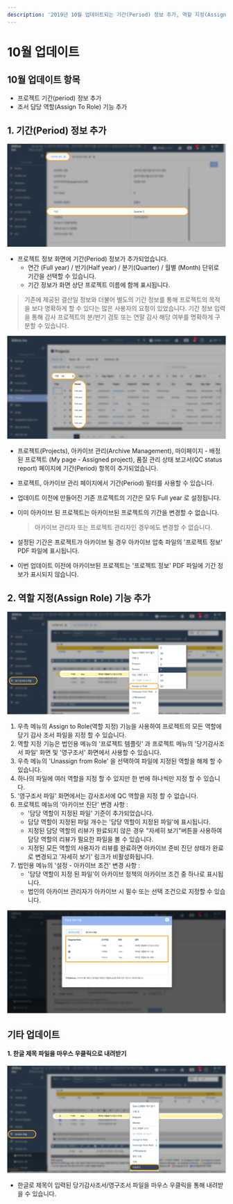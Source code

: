 ```yaml
---
description: '2019년 10월 업데이트되는 기간(Period) 정보 추가, 역할 지정(Assign Roles) 기능 등에 대해 안내드립니다.'
---
```


# 10월 업데이트

## 10월 업데이트 항목 

* 프로젝트 기간\(period\) 정보 추가 
* 조서 담당 역할\(Assign To Role\) 기능 추가 

## **1. 기간\(Period\) 정보 추가**

![&#xD504;&#xB85C;&#xC81D;&#xD2B8; &#xC815;&#xBCF4; -&amp;gt; &#xAE30;&#xAC04;](../.gitbook/assets/image%20%2855%29.png)

* 프로젝트 정보 화면에 기간\(Period\) 정보가 추가되었습니다.
  * 연간 \(Full year\) / 반기\(Half year\) / 분기\(Quarter\) / 월별 \(Month\) 단위로 기간을 선택할 수 있습니다.
  * 기간 정보가 화면 상단 프로젝트 이름에 함께 표시됩니다.  

> 기존에 제공된 결산일 정보와 더불어 별도의 기간 정보를 통해 프로젝트의 목적을 보다 명확하게 할 수 있다는 많은 사용자의 요청이 있었습니다. 기간 정보 입력을 통해 감사 프로젝트의 분/반기 검토 또는 연말 감사 해당 여부를 명확하게 구분할 수 있습니다.

![&#xD504;&#xB85C;&#xC81D;&#xD2B8; &#xAE30;&#xAC04; &#xC5F4; / &#xD544;&#xD130;](../.gitbook/assets/image%20%2824%29.png)

* 프로젝트\(Projects\), 아카이브 관리\(Archive Management\), 마이페이지 - 배정된 프로젝트 \(My page - Assigned project\), 품질 관리 상태 보고서\(QC status report\) 페이지에 기간\(Period\) 항목이 추가되었습니다.
* 프로젝트, 아카이브 관리 페이지에서 기간\(Period\) 필터를 사용할 수 있습니다. 
* 업데이트 이전에 만들어진 기존 프로젝트의 기간은 모두 Full year 로 설정됩니다.
* 이미 아카이브 된 프로젝트는 아카이브된 프로젝트의 기간을 변경할 수 없습니다. 

  > 아카이브 관리자 또는 프로젝트 관리자인 경우에도 변경할 수 없습니다.

* 설정된 기간은 프로젝트가 아카이브 될 경우 아카이브 압축 파일의 '프로젝트 정보' PDF 파일에 표시됩니다.
* 이번 업데이트 이전에 아카이브된 프로젝트는 '프로젝트 정보' PDF 파일에 기간 정보가 표시되지 않습니다.

## **2. 역할 지정\(Assign Role\) 기능 추가**

![&#xD504;&#xB85C;&#xC81D;&#xD2B8; &amp;gt; &#xB2F9;&#xAE30;&#xAC10;&#xC0AC;&#xC870;&#xC11C;&#xD30C;&#xC77C; &amp;gt; &#xC6B0;&#xCE21; &#xD074;&#xB9AD; &amp;gt; Assign to Role](../.gitbook/assets/image%20%2894%29.png)

1. 우측 메뉴의 Assign to Role\(역할 지정\) 기능을 사용하여 프로젝트의 모든 역할에 당기 감사 조서 파일을 지정 할 수 있습니다.
2. 역할 지정 기능은 법인용 메뉴의 '프로젝트 템플릿' 과 프로젝트 메뉴의 '당기감사조서 파일' 화면 및 '영구조서' 화면에서 사용할 수 있습니다.
3. 우측 메뉴의 'Unassign from Role' 을 선택하여 파일에 지정된 역할을 해제 할 수 있습니다.
4. 하나의 파일에 여러 역할을 지정 할 수 있지만 한 번에 하나씩만 지정 할 수 있습니다. 
5. '영구조서 파일' 화면에서는 감사조서에 QC 역할을 지정 할 수 없습니다.
6. 프로젝트 메뉴의 '아카이브 진단' 변경 사항 :
   * '담당 역할이 지정된 파일' 기준이 추가되었습니다.
   * 담당 역할이 지정된 파일 개수는 '담당 역할이 지정된 파일'에 표시됩니다.
   * 지정된 담당 역할의 리뷰가 완료되지 않은 경우 "자세히 보기"버튼을 사용하여 담당 역할의 리뷰가 필요한 파일을 볼 수 있습니다.
   * 지정된 모든 역할의 사용자가 리뷰를 완료하면 아카이브 준비 진단 상태가 완료로 변경되고 '자세히 보기' 링크가 비활성화됩니다.
7. 법인용 메뉴의 '설정 - 아카이브 조건' 변경 사항 :
   * '담당 역할이 지정 된 파일'이 아카이브 정책의 아카이브 조건 중 하나로 표시됩니다.
   * 법인의 아카이브 관리자가 아카이브 시 필수 또는 선택 조건으로 지정할 수 있습니다.

![&#xD504;&#xB85C;&#xC81D;&#xD2B8; &#xBA54;&#xB274; &amp;gt; &#xC544;&#xCE74;&#xC774;&#xBE0C; &#xC9C4;&#xB2E8; &amp;gt; &#xB2F4;&#xB2F9; &#xC5ED;&#xD560;\(Role\)&#xC774; &#xC9C0;&#xC815;&#xB41C; &#xD30C;&#xC77C; &amp;gt; &#xC790;&#xC138;&#xD788; &#xBCF4;&#xAE30;](../.gitbook/assets/image%20%2818%29.png)

## **기타 업데이트** 

#### **1. 한글 제목 파일을 마우스 우클릭으로 내려받기** 

![&#xB2F9;&#xAE30; &#xAC10;&#xC0AC; &#xC870;&#xC11C; &#xD30C;&#xC77C; &amp;gt; &#xC81C;&#xBAA9; &#xD55C;&#xAE00; &#xD30C;&#xC77C; &amp;gt; &#xC6B0;&#xCE21; &#xBA54;&#xB274; &amp;gt; &#xB2E4;&#xC6B4;&#xB85C;&#xB4DC;](../.gitbook/assets/image%20%28133%29.png)

* 한글로 제목이 입력된 당기감사조서/영구조서 파일을 마우스 우클릭을 통해 내려받을 수 있습니다. 





